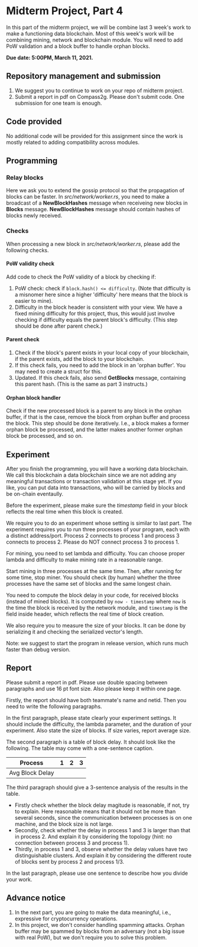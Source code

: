 # Midterm Project, Part 4

In this part of the midterm project, we will be combine last 3 week's work to make a functioning data blockchain. Most of this week's work will be combining mining, network and blockchain module. You will need to add PoW validation and a block buffer to handle orphan blocks.

**Due date: 5:00PM, March 11, 2021.**

## Repository management and submission

1. We suggest you to continue to work on your repo of midterm project. 
2. Submit a report in pdf on Compass2g. Please don't submit code. One submission for one team is enough.

## Code provided
No additional code will be provided for this assignment since the work is mostly related to adding compatibility across modules.

## Programming

### Relay blocks

Here we ask you to extend the gossip protocol so that the propagation of blocks can be faster. In *src/network/worker.rs*, you need to make a broadcast of a **NewBlockHashes** message when receiveing new blocks in **Blocks** message. **NewBlockHashes** message should contain hashes of blocks newly received.

### Checks
When processing a new block in *src/network/worker.rs*, please add the following checks.

#### PoW validity check

Add code to check the PoW validity of a block by checking if:

1. PoW check: check if `block.hash() <= difficulty`. (Note that difficulty is a misnomer here since a higher 'difficulty' here means that the block is easier to mine).
2. Difficulty in the block header is consistent with your view. We have a fixed mining difficulty for this project, thus, this would just involve checking if difficulty equals the parent block's difficulty. (This step should be done after parent check.)

#### Parent check

1. Check if the block's parent exists in your local copy of your blockchain, if the parent exists, add the block to your blockchain.
2. If this check fails, you need to add the block in an 'orphan buffer'. You may need to create a struct for this.
3. Updated. If this check fails, also send **GetBlocks** message, containing this parent hash. (This is the same as part 3 instructs.)

#### Orphan block handler

Check if the new processed block is a parent to any block in the orphan buffer, if that is the case, remove the block from orphan buffer and process the block. This step should be done iteratively. I.e., a block makes a former orphan block be processed, and the latter makes another former orphan block be processed, and so on.

## Experiment

After you finish the programming, you will have a working data blockchain. We call this blockchain a data blockchain since we are not adding any meaningful transactions or transaction validation at this stage yet. If you like, you can put data into transactions, who will be carried by blocks and be on-chain eventaully.

Before the experiment, please make sure the *timestamp* field in your block reflects the real time when this block is created.

We require you to do an experiment whose setting is similar to last part. The experiment requires you to run three processes of your program, each with a distinct address/port. Process 2 connects to process 1 and process 3 connects to process 2. Please do NOT connect process 3 to process 1.

For mining, you need to set lambda and difficulty. You can choose proper lambda and difficulty to make mining rate in a reasonable range.

Start mining in three processes at the same time. Then, after running for some time, stop miner. You should check (by human) whether the three processes have the same set of blocks and the same longest chain.

You need to compute the block delay in your code, for received blocks (instead of mined blocks). It is computed by `now - timestamp` where `now` is the time the block is received by the network module, and `timestamp` is the field inside header, which reflects the real time of block creation.

We also require you to measure the size of your blocks. It can be done by serializing it and checking the serialized vector's length.

Note: we suggest to start the program in release version, which runs much faster than debug version.

## Report

Please submit a report in pdf. Please use double spacing between paragraphs and use 16 pt font size. Also please keep it within one page.

Firstly, the report should have both teammate's name and netid. Then you need to write the following paragraphs.

In the first paragraph, please state clearly your experiment settings. It should include the difficulty, the lambda parameter, and the duration of your experiment. Also state the size of blocks. If size varies, report average size.

The second paragraph is a table of block delay. It should look like the following. The table may come with a one-sentence caption.

|Process|1  |2  |3  |
|---|---|---|---|
|Avg Block Delay|   |   |   |

The third paragraph should give a 3-sentence analysis of the results in the table.
- Firstly check whether the block delay magitude is reasonable, if not, try to explain. Here reasonable means that it should not be more than several seconds, since the communication between processes is on one machine, and the block size is not large.
- Secondly, check whether the delay in process 1 and 3 is larger than that in process 2. And explain it by considering the topology (hint: no connection between process 3 and process 1).
- Thirdly, in process 1 and 3, observe whether the delay values have two distinguishable clusters. And explain it by considering the different route of blocks sent by process 2 and process 1/3.

In the last paragraph, please use one sentence to describe how you divide your work.

## Advance notice
1. In the next part, you are going to make the data meaningful, i.e., expressive for cryptocurrency operations.
2. In this project, we don't consider handling spamming attacks. Orphan buffer may be spammed by blocks from an adversary (not a big issue with real PoW), but we don't require you to solve this problem.
